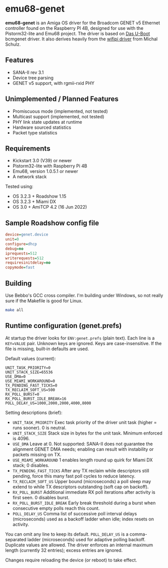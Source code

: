 # emu68-genet

**emu68-genet** is an Amiga OS driver for the Broadcom GENET v5 Ethernet controller found on the Raspberry PI 4B, designed for use with the Pistorm32-lite and Emu68 project.
The driver is based on [Das U-Boot](https://source.denx.de/u-boot/u-boot) bcmgenet driver. It also derives heavily from the [wifipi driver](https://github.com/michalsc/Emu68-tools/tree/master/network/wifipi.device) from Michal Schulz.

## Features

- SANA-II rev 3.1
- Device tree parsing
- GENET v5 support, with rgmii-rxid PHY

## Unimplemented / Planned Features

- Promiscuous mode (implemented, not tested)
- Multicast support (implemented, not tested)
- PHY link state updates at runtime
- Hardware sourced statistics
- Packet type statistics

## Requirements

- Kickstart 3.0 (V39) or newer
- Pistorm32-lite with Raspberry Pi 4B
- Emu68, version 1.0.5.1 or newer
- A network stack

Tested using:

- OS 3.2.3 + Roadshow 1.15
- OS 3.2.3 + Miami DX
- OS 3.0 + AmiTCP 4.2 (16 Jun 2022)

## Sample Roadshow config file

```ini
device=genet.device
unit=0
configure=dhcp
debug=no
iprequests=512
writerequests=512
requiresinitdelay=no
copymode=fast
```

## Building

Use Bebbo's GCC cross compiler. I'm building under Windows, so not really sure if the Makefile is good for Linux.

```sh
make all
```

## Runtime configuration (genet.prefs)

At startup the driver looks for `ENV:genet.prefs` (plain text). Each line is a `KEY=VALUE` pair. Unknown keys are ignored. Keys are case-insensitive. If the file is missing, built‑in defaults are used.

Default values (current):

```text
UNIT_TASK_PRIORITY=0
UNIT_STACK_SIZE=65536
USE_DMA=0
USE_MIAMI_WORKAROUND=0
TX_PENDING_FAST_TICKS=0
TX_RECLAIM_SOFT_US=500
RX_POLL_BURST=0
RX_POLL_BURST_IDLE_BREAK=16
POLL_DELAY_US=1000,2000,2000,4000,8000
```

Setting descriptions (brief):

- `UNIT_TASK_PRIORITY`  Exec task priority of the driver unit task (higher = runs sooner). 0 is neutral.
- `UNIT_STACK_SIZE`  Stack size in bytes for the unit task. Minimum enforced is 4096.
- `USE_DMA`  Leave at 0. Not supported: SANA-II does not guarantee the alignment GENET DMA needs; enabling can result with instability or packets missing on TX.
- `USE_MIAMI_WORKAROUND`  1 enables length round up quirk for Miami DX stack; 0 disables.
- `TX_PENDING_FAST_TICKS`  After any TX reclaim while descriptors still pending, force this many fast poll cycles to reduce latency.
- `TX_RECLAIM_SOFT_US`  Upper bound (microseconds) a poll sleep may extend to while TX descriptors outstanding (soft cap on backoff).
- `RX_POLL_BURST`  Additional immediate RX poll iterations after activity is first seen. 0 disables burst.
- `RX_POLL_BURST_IDLE_BREAK`  Early break threshold during a burst when consecutive empty polls reach this count.
- `POLL_DELAY_US`  Comma list of successive poll interval delays (microseconds) used as a backoff ladder when idle; index resets on activity.

You can omit any line to keep its default. `POLL_DELAY_US` is a comma-separated ladder (microseconds) used for adaptive polling backoff. Duplicate values are allowed. The driver enforces an internal maximum length (currently 32 entries); excess entries are ignored.

Changes require reloading the device (or reboot) to take effect.
